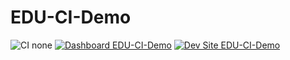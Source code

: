 # EDU-CI-Demo

![CI none](https://img.shields.io/badge/ci-none-orange.svg)
[![Dashboard EDU-CI-Demo](https://img.shields.io/badge/dashboard-EDU_CI_Demo-yellow.svg)](https://dashboard.pantheon.io/sites/cbf0b9f4-36d6-44ec-9f3a-1746924bf4eb#dev/code)
[![Dev Site EDU-CI-Demo](https://img.shields.io/badge/site-EDU_CI_Demo-blue.svg)](http://dev-EDU-CI-Demo.pantheonsite.io/)